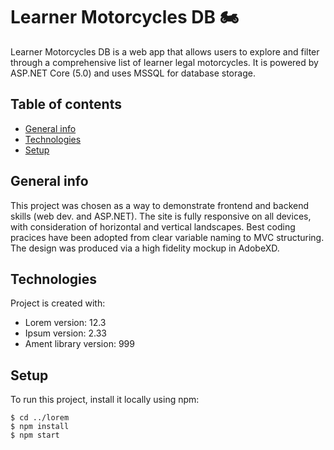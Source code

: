 # Learner Motorcycles DB :motorcycle:

Learner Motorcycles DB is a web app that allows users to explore and filter through a comprehensive list of learner legal motorcycles. It is powered by ASP.NET Core (5.0) and uses MSSQL for database storage.

## Table of contents
* [General info](#general-info)
* [Technologies](#technologies)
* [Setup](#setup)

## General info
This project was chosen as a way to demonstrate frontend and backend skills (web dev. and ASP.NET). The site is fully responsive on all devices, with consideration of horizontal and vertical landscapes. Best coding pracices have been adopted from clear variable naming to MVC structuring. The design was produced via a high fidelity mockup in AdobeXD.
	
## Technologies
Project is created with:
* Lorem version: 12.3
* Ipsum version: 2.33
* Ament library version: 999
	
## Setup
To run this project, install it locally using npm:

```
$ cd ../lorem
$ npm install
$ npm start
```
